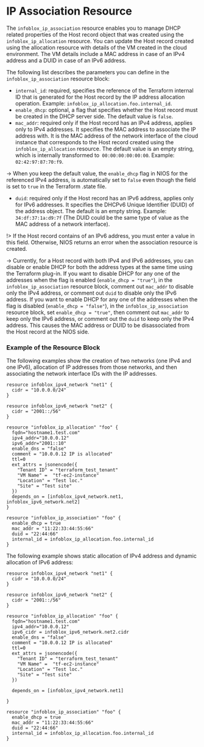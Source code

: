 # IP Association Resource

The `infoblox_ip_association` resource enables you to manage DHCP related properties of the Host record object that was created using the `infoblox_ip_allocation` resource. You can update the Host record created using the allocation resource with details of the VM created in the cloud environment. The VM details include a MAC address in case of an IPv4 address and a DUID in case of an IPv6 address.

The following list describes the parameters you can define in the `infoblox_ip_association` resource block:

* `internal_id`: required,  specifies the reference of the Terraform internal ID that is generated for the Host record by the IP address allocation operation. Example: `infoblox_ip_allocation.foo.internal_id`.
* `enable_dhcp`: optional, a flag that specifies whether the Host record must be created in the DHCP server side. The default value is `false`.
* `mac_addr`: required only if the Host record has an IPv4 address, applies only to IPv4 addresses. It specifies the MAC address to associate the IP address with. It is the MAC address of the network interface of the cloud instance that corresponds to the Host record created using the `infoblox_ip_allocation` resource. The default value is an empty string, which is internally transformed to` 00:00:00:00:00:00`. Example: `02:42:97:87:70:f9`.

-> When you keep the default value, the `enable_dhcp` flag in NIOS for the referenced IPv4 address, is automatically set to `false` even though the field is set to `true` in the Terraform .state file.

* `duid`: required only if the Host record has an IPv6 address, applies only for IPv6 addresses. It specifies the DHCPv6 Unique Identifier (DUID) of the address object. The default is an empty string. Example: `34:df:37:1a:d9:7f` (The DUID could be the same type of value as the MAC address of a network interface).

!> If the Host record contains of an IPv6 address, you must enter a value in this field. Otherwise, NIOS returns an error when the association resource is created.

-> Currently, for a Host record with both IPv4 and IPv6 addresses, you can disable or enable DHCP for both the address types at the same time using the Terraform plug-in. If you want to disable DHCP for any one of the addresses when the flag is enabled (`enable_dhcp = "true"`), in the `infoblox_ip_association` resource block, comment out `mac_addr` to disable only the IPv4 address, or comment out `duid` to disable only the IPv6 address. If you want to enable DHCP for any one of the addresses when the flag is disabled (`enable_dhcp = "false"`), in the `infoblox_ip_association` resource block, set `enable_dhcp = "true"`, then comment out `mac_addr` to keep only the IPv6 address, or comment out the `duid` to keep only the IPv4 address. This causes the MAC address or DUID to be disassociated from the Host record at the NIOS side.

### Example of the Resource Block

The following examples show the creation of two networks (one IPv4 and one IPv6), allocation of IP addresses from those networks, and then associating the network interface IDs with the IP addresses.

```hcl
resource infoblox_ipv4_network "net1" {
  cidr = "10.0.0.0/24"
}

resource infoblox_ipv6_network "net2" {
  cidr = "2001::/56"
}

resource "infoblox_ip_allocation" "foo" {
  fqdn="hostname1.test.com"
  ipv4_addr="10.0.0.12"
  ipv6_addr="2001::10"
  enable_dns = "false"
  comment = "10.0.0.12 IP is allocated"
  ttl=0
  ext_attrs = jsonencode({
    "Tenant ID" = "terraform_test_tenant"
    "VM Name" =  "tf-ec2-instance"
    "Location" = "Test loc."
    "Site" = "Test site"
  })
  depends_on = [infoblox_ipv4_network.net1, infoblox_ipv6_network.net2]
}

resource "infoblox_ip_association" "foo" {
  enable_dhcp = true
  mac_addr = "11:22:33:44:55:66"
  duid = "22:44:66"
  internal_id = infoblox_ip_allocation.foo.internal_id
}
```

The following example shows static allocation of IPv4 address and dynamic allocation of IPv6 address:

```hcl
resource infoblox_ipv4_network "net1" {
  cidr = "10.0.0.0/24"
}

resource infoblox_ipv6_network "net2" {
  cidr = "2001::/56"
}

resource "infoblox_ip_allocation" "foo" {
  fqdn="hostname1.test.com"
  ipv4_addr="10.0.0.12"
  ipv6_cidr = infoblox_ipv6_network.net2.cidr
  enable_dns = "false"
  comment = "10.0.0.12 IP is allocated"
  ttl=0
  ext_attrs = jsonencode({
    "Tenant ID" = "terraform_test_tenant"
    "VM Name" =  "tf-ec2-instance"
    "Location" = "Test loc."
    "Site" = "Test site"
  })

  depends_on = [infoblox_ipv4_network.net1]

}

resource "infoblox_ip_association" "foo" {
  enable_dhcp = true
  mac_addr = "11:22:33:44:55:66"
  duid = "22:44:66"
  internal_id = infoblox_ip_allocation.foo.internal_id
}
```

